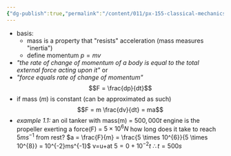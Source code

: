 ```yaml
---
{"dg-publish":true,"permalink":"/content/011/px-155-classical-mechanics-and-special-relativity/classical-mechanics/px-155-a-foundations-of-classical-mechanics/px-155-a2-newton-s-second-law/","noteIcon":"1","created":"2024-10-01T18:27:09.464+01:00","updated":"2024-11-26T19:53:40.420+00:00"}
---
```


- basis:
	- mass is a property that "resists" acceleration (mass measures "inertia")
	- define momentum $p = mv$
- *"the rate of change of momentum of a body is equal to the total external force acting upon it"*
or
- *"force equals rate of  change of momentum"*
$$F = \frac{dp}{dt}$$
- if mass ($m$) is constant (can be approximated as such)
 $$F = m \frac{dv}{dt} = ma$$
- *example 1.1:* 
	an oil tanker with mass(m) = $500,000 t$
	engine is the propeller exerting a force(F) = $5 \times 10^{6}N$ 
	how long does it take to reach $5ms^{-1}$ from rest?
		$a = \frac{F}{m} = \frac{5 \times 10^{6}}{5 \times 10^{8}} = 10^{-2}ms^{-1}$
		v=u+at
		$5 = 0 + 10^{-2}t$
		$\therefore t=500s$
